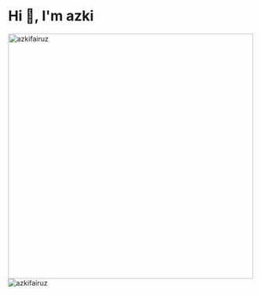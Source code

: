 <h1 >Hi 👋, I'm azki</h1>

<img align="left" width="500px" src="https://github-readme-stats.vercel.app/api?username=azkifairuz&show_icons=true&theme=radical&locale=en" alt="azkifairuz" /> <img align="center"  src="https://github-readme-stats.vercel.app/api/top-langs?username=azkifairuz&show_icons=true&locale=en&layout=compact" alt="azkifairuz" />










